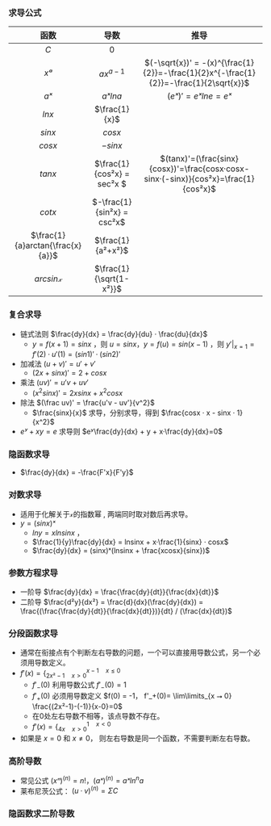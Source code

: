 
### 求导公式

| 函数 | 导数 | 推导
| :---: | :---: | :---: |
| $C$ | $0$ |  |
| $xᵃ$ | $ax^{a-1}$ | $(-\sqrt{x})' = -(x)^{\frac{1}{2}}=-\frac{1}{2}x^{-\frac{1}{2}}=-\frac{1}{2\sqrt{x}}$ |
| $aˣ$ | $aˣlna$ | $(eˣ)'=eˣlne=eˣ$ |
| $lnx$ | $\frac{1}{x}$ |  |
| $sinx$ | $cosx$ |  |
| $cosx$ | $-sinx$ |  |
| $tanx$ | $\frac{1}{cos²x} = sec²x $ | $(tanx)'=(\frac{sinx}{cosx})'=\frac{cosx·cosx-sinx·(-sinx)}{cos²x}=\frac{1}{cos²x}$ |
| $cotx$ | $-\frac{1}{sin²x} = csc²x$ | |
| $\frac{1}{a}arctan{\frac{x}{a}}$ | $\frac{1}{a²+x²}$ |  |
| $arcsin𝓍$ | $\frac{1}{\sqrt{1-x²}}$ |  |

 

### 复合求导
- 链式法则 $\frac{dy}{dx} = \frac{dy}{du} · \frac{du}{dx}$
  - $y=f(x+1)=sinx$ ，则 $u=sinx， y=f(u)=sin(x-1)$ ，则 $y'|_{x=1}=f'(2)·u'(1) = (sin1)' · (sin2)'$
- 加减法 $(u+v)' = u' + v'$
  - $(2x+sinx)'=2+cosx$
- 乘法 $(uv)' = u'v + uv'$
  - $(x^2sinx)'=2xsinx + x^2cosx$
- 除法 $(\frac uv)' = \frac{u'v - uv'}{v^2}$
  - $\frac{sinx}{x}$ 求导，分别求导，得到 $\frac{cosx · x - sinx · 1}{x^2}$
- $eʸ+xy=e$ 求导则 $eʸ\frac{dy}{dx} + y + x·\frac{dy}{dx}=0$


### 隐函数求导
- $\frac{dy}{dx} = -\frac{F'x}{F'y}$

### 对数求导
- 适用于化解关于𝓍的指数幂 , 两端同时取对数后再求导。  
- $y=(sinx)ˣ$
  - $lny=xlnsinx$ ，
  - $\frac{1}{y}\frac{dy}{dx} = lnsinx + x·\frac{1}{sinx} · cosx$ 
  - $\frac{dy}{dx} = (sinx)ˣ(lnsinx + \frac{xcosx}{sinx})$



### 参数方程求导
- 一阶导 $\frac{dy}{dx} = \frac{\frac{dy}{dt}}{\frac{dx}{dt}}$
- 二阶导  $\frac{d²y}{dx²} = \frac{d}{dx}(\frac{dy}{dx}) = \frac{(\frac{\frac{dy}{dt}}{\frac{dx}{dt}})}{dt} / (\frac{dx}{dt})$


### 分段函数求导
- 通常在衔接点有个判断左右导数的问题，一个可以直接用导数公式，另一个必须用导数定义。
- $f'(x)= \big\lbrace^{x-1 \quad x≤0}_{2x²-1 \quad x>0}$ 
  - $f'_-(0)$ 利用导数公式 $f'_-(0)= 1$ 
  - $f'_+(0)$ 必须用导数定义 $f(0) = -1， f'_+(0)= \lim\limits_{x ⭢ 0} \frac{(2x²-1)-(-1)}{x-0}=0$
  - 在0处左右导数不相等，该点导数不存在。  
  - $f'(x) = \big\lbrace^{1 \quad x<0}_{4x \quad x>0}$
- 如果是  $x=0$ 和 $x≠0$， 则左右导数是同一个函数，不需要判断左右导数。



### 高阶导数
- 常见公式 $(xⁿ)^{(n)} = n!，(aˣ)^{(n)}=aˣln^na$
- 莱布尼茨公式： $(u·v)^{(n)} = ΣC$


### 隐函数求二阶导数

